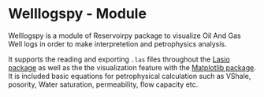 # Welllogspy - Module

Welllogspy is a module of Reservoirpy package to visualize Oil And Gas Well logs in order to make interpretetion and petrophysics analysis. 

It supports the reading and exporting `.las` files throughout the [Lasio package](https://github.com/kinverarity1/lasio) as well as the the visualization feature with the [Matplotlib package](https://matplotlib.org/). It is included basic equations for petrophysical calculation such as VShale, posority, Water saturation, permeability, flow capacity etc. 



